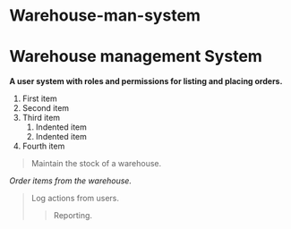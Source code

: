 # Warehouse-man-system

# Warehouse management System

**A user system with roles and permissions for listing and placing orders.**
1. First item
2. Second item
3. Third item
    1. Indented item
    2. Indented item
4. Fourth item
>Maintain the stock of a warehouse.

*Order items from the warehouse.*

>Log actions from users.
>
>>Reporting.
